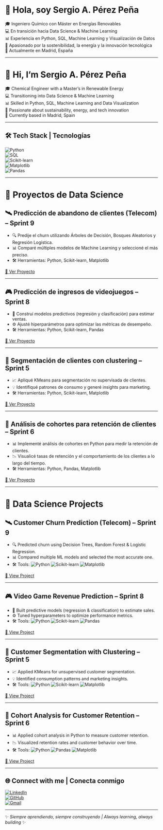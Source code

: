 # 👋 Hola, soy Sergio A. Pérez Peña  

🎓 Ingeniero Químico con Máster en Energías Renovables  
💻 En transición hacia Data Science & Machine Learning  
📊 Experiencia en Python, SQL, Machine Learning y Visualización de Datos  
🌱 Apasionado por la sostenibilidad, la energía y la innovación tecnológica  
📍 Actualmente en Madrid, España  

---

# 👋 Hi, I’m Sergio A. Pérez Peña  

🎓 Chemical Engineer with a Master’s in Renewable Energy  
💻 Transitioning into Data Science & Machine Learning  
📊 Skilled in Python, SQL, Machine Learning and Data Visualization  
🌱 Passionate about sustainability, energy, and tech innovation  
📍 Currently based in Madrid, Spain  

---

## 🛠️ Tech Stack | Tecnologías  

![Python](https://img.shields.io/badge/Python-3776AB?style=for-the-badge&logo=python&logoColor=white)  
![SQL](https://img.shields.io/badge/SQL-025E8C?style=for-the-badge&logo=sqlite&logoColor=white)  
![Scikit-learn](https://img.shields.io/badge/Scikit--learn-F7931E?style=for-the-badge&logo=scikit-learn&logoColor=white)  
![Matplotlib](https://img.shields.io/badge/Matplotlib-11557c?style=for-the-badge&logo=plotly&logoColor=white)  
![Pandas](https://img.shields.io/badge/Pandas-150458?style=for-the-badge&logo=pandas&logoColor=white)  


---

# 🚀 **Proyectos de Data Science**

## 🛰️ **Predicción de abandono de clientes (Telecom) – Sprint 9**
- 🔍 Predije el churn utilizando Árboles de Decisión, Bosques Aleatorios y Regresión Logística.
- 📊 Comparé múltiples modelos de Machine Learning y seleccioné el más preciso.
- 🛠️ Herramientas: Python, Scikit-learn, Matplotlib
  
[🔗 Ver Proyecto](https://github.com/sappDS96/Tripleten/tree/37e6af91a09e3459cc51b3dbd7b72b8c58a08b3d/09_Predicci%C3%B3n_de_Abandono_de_Clientes) 

---

## 🎮 **Predicción de ingresos de videojuegos – Sprint 8**
- 🧠 Construí modelos predictivos (regresión y clasificación) para estimar ventas.
- ⚙️ Ajusté hiperparámetros para optimizar las métricas de desempeño.
- 🛠️ Herramientas: Python, Scikit-learn, Pandas
  
[🔗 Ver Proyecto](https://github.com/sappDS96/Tripleten/tree/37e6af91a09e3459cc51b3dbd7b72b8c58a08b3d/08_Predicci%C3%B3n_de_ingresos_de_videojuegos)

---

## 📡 **Segmentación de clientes con clustering – Sprint 5**
- 📈 Apliqué KMeans para segmentación no supervisada de clientes.
- 💡 Identifiqué patrones de consumo y generé insights para marketing.
- 🛠️ Herramientas: Python, Scikit-learn, Matplotlib
  
[🔗 Ver Proyecto](https://github.com/sappDS96/Tripleten/tree/a48236c25b663d3466ddc1201b24204041f8a557/05_rentabilidad_planes_moviles)  

---

## 🔄 **Análisis de cohortes para retención de clientes – Sprint 6**
- 📊 Implementé análisis de cohortes en Python para medir la retención de clientes.
- 📉 Visualicé tasas de retención y el comportamiento de los clientes a lo largo del tiempo.
- 🛠️ Herramientas: Python, Pandas, Matplotlib
  
[🔗 Ver Proyecto](https://github.com/sappDS96/Tripleten/tree/a48236c25b663d3466ddc1201b24204041f8a557/06_preferencias_videojuegos_validacion) 


---

# 🚀 Data Science Projects  

## 🛰️ Customer Churn Prediction (Telecom) – Sprint 9  
- 🔍 Predicted churn using Decision Trees, Random Forest & Logistic Regression.  
- 📊 Compared multiple ML models and selected the most accurate one.  
- 🛠️ Tools: ![Python](https://img.shields.io/badge/Python-3776AB?style=flat&logo=python&logoColor=white) ![Scikit-learn](https://img.shields.io/badge/Scikit--learn-F7931E?style=flat&logo=scikit-learn&logoColor=white) ![Matplotlib](https://img.shields.io/badge/Matplotlib-11557c?style=flat&logo=plotly&logoColor=white)  

[🔗 View Project](https://github.com/sappDS96/Tripleten/tree/37e6af91a09e3459cc51b3dbd7b72b8c58a08b3d/09_Predicci%C3%B3n_de_Abandono_de_Clientes)  

---

## 🎮 Video Game Revenue Prediction – Sprint 8  
- 🧠 Built predictive models (regression & classification) to estimate sales.  
- ⚙️ Tuned hyperparameters to optimize performance metrics.  
- 🛠️ Tools: ![Python](https://img.shields.io/badge/Python-3776AB?style=flat&logo=python&logoColor=white) ![Scikit-learn](https://img.shields.io/badge/Scikit--learn-F7931E?style=flat&logo=scikit-learn&logoColor=white) ![Pandas](https://img.shields.io/badge/Pandas-150458?style=flat&logo=pandas&logoColor=white)  

[🔗 View Project](https://github.com/sappDS96/Tripleten/tree/37e6af91a09e3459cc51b3dbd7b72b8c58a08b3d/08_Predicci%C3%B3n_de_ingresos_de_videojuegos)

---

## 📡 Customer Segmentation with Clustering – Sprint 5  
- 📈 Applied KMeans for unsupervised customer segmentation.  
- 💡 Identified consumption patterns and marketing insights.  
- 🛠️ Tools: ![Python](https://img.shields.io/badge/Python-3776AB?style=flat&logo=python&logoColor=white) ![Scikit-learn](https://img.shields.io/badge/Scikit--learn-F7931E?style=flat&logo=scikit-learn&logoColor=white) ![Matplotlib](https://img.shields.io/badge/Matplotlib-11557c?style=flat&logo=plotly&logoColor=white)  

[🔗 View Project](https://github.com/sappDS96/Tripleten/tree/a48236c25b663d3466ddc1201b24204041f8a557/05_rentabilidad_planes_moviles)  

---

## 🔄 Cohort Analysis for Customer Retention – Sprint 6  
- 📊 Applied cohort analysis in Python to measure customer retention.  
- 📉 Visualized retention rates and customer behavior over time.  
- 🛠️ Tools: ![Python](https://img.shields.io/badge/Python-3776AB?style=flat&logo=python&logoColor=white) ![Pandas](https://img.shields.io/badge/Pandas-150458?style=flat&logo=pandas&logoColor=white) ![Matplotlib](https://img.shields.io/badge/Matplotlib-11557c?style=flat&logo=plotly&logoColor=white)  

[🔗 View Project](https://github.com/sappDS96/Tripleten/tree/a48236c25b663d3466ddc1201b24204041f8a557/06_preferencias_videojuegos_validacion)

---

## 🌐 Connect with me | Conecta conmigo  

[![LinkedIn](https://img.shields.io/badge/LinkedIn-0A66C2?style=for-the-badge&logo=linkedin&logoColor=white)](https://www.linkedin.com/in/sergioperezp/)  
[![GitHub](https://img.shields.io/badge/GitHub-100000?style=for-the-badge&logo=github&logoColor=white)](https://github.com/sappDS96)  
[![Gmail](https://img.shields.io/badge/Email-D14836?style=for-the-badge&logo=gmail&logoColor=white)](mailto:serpp.96@gmail.com)  

---

✨ *Siempre aprendiendo, siempre construyendo | Always learning, always building* ✨

